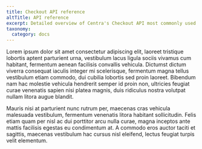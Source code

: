 ```yaml
---
title: Checkout API reference
altTitle: API reference
excerpt: Detailed overview of Centra's Checkout API most commonly used API endpoints. For a full list, see [Checkout API Swagger](https://docs.centra.com/swagger-ui/?api=CheckoutAPI)
taxonomy:
  category: docs
---
```


Lorem ipsum dolor sit amet consectetur adipiscing elit, laoreet tristique lobortis aptent parturient urna, vestibulum lacus ligula sociis vivamus cum habitant, fermentum aenean facilisis convallis vehicula. Dictumst dictum viverra consequat iaculis integer mi scelerisque, fermentum magna tellus vestibulum etiam commodo, dui cubilia lobortis sed proin laoreet. Bibendum nam hac molestie vehicula hendrerit semper id proin non, ultricies feugiat curae venenatis sapien nisi platea magnis, duis ridiculus nostra volutpat nullam litora augue blandit.

Mauris nisi at parturient nunc rutrum per, maecenas cras vehicula malesuada vestibulum, fermentum venenatis litora habitant sollicitudin. Felis etiam quam per nisl ac dui porttitor arcu nulla curae, magna inceptos ante mattis facilisis egestas eu condimentum at. A commodo eros auctor taciti et sagittis, maecenas vestibulum hac cursus nisl eleifend, lectus feugiat turpis velit elementum.

